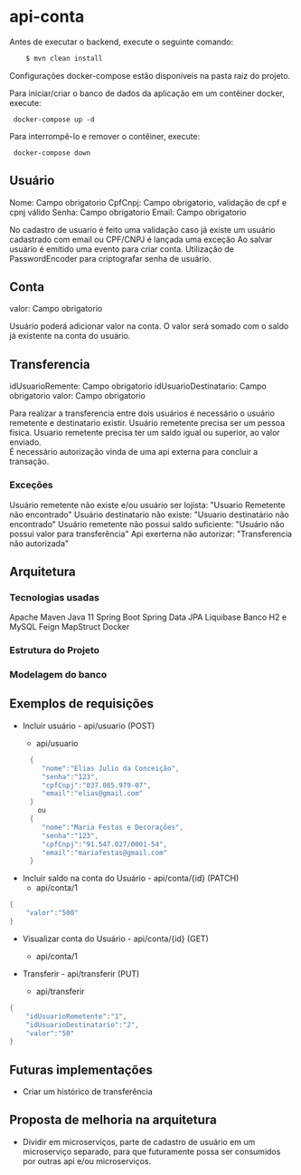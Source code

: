 # api-conta

Antes de executar o backend, execute o seguinte comando:
```` Java
    $ mvn clean install
```` 

Configurações docker-compose estão disponíveis na pasta raiz do projeto.

Para iniciar/criar o banco de dados da aplicação em um contêiner docker, execute:

     docker-compose up -d

Para interrompê-lo e remover o contêiner, execute:

     docker-compose down
     

## Usuário 
Nome: Campo obrigatorio
CpfCnpj: Campo obrigatorio, validação de cpf e cpnj válido
Senha: Campo obrigatorio
Email: Campo obrigatorio

No cadastro de usuario é feito uma validação caso já existe um usuário cadastrado com email ou CPF/CNPJ é lançada uma exceção 
Ao salvar usuário é emitido uma evento para criar conta.
Utilização de PasswordEncoder para criptografar senha de usuário.

## Conta
valor: Campo obrigatorio

Usuário poderá adicionar valor na conta. O valor será somado com o saldo já existente na conta do usuário.

## Transferencia
idUsuarioRemente: Campo obrigatorio
idUsuarioDestinatario: Campo obrigatorio
valor: Campo obrigatorio

Para realizar a transferencia entre dois usuários é necessário o usuário remetente e destinatario existir.
Usuário remetente precisa ser um pessoa física.
Usuario remetente precisa ter um saldo igual ou superior, ao valor enviado.  
É necessário autorização vinda de uma api externa para concluir a transação.

### Exceções
Usuário remetente não existe e/ou usuário ser lojista: "Usuario Remetente não encontrado"
Usuário destinatario não existe: "Usuario destinatário não encontrado"
Usuário remetente não possui saldo suficiente: "Usuário não possui valor para transferência"
Api exerterna não autorizar: "Transferencia não autorizada"

 
## Arquitetura
 
 ### Tecnologias usadas
 Apache Maven
 Java 11
 Spring Boot
 Spring Data JPA
 Liquibase
 Banco H2 e MySQL
 Feign
 MapStruct
 Docker

 ### Estrutura do Projeto

 
 ### Modelagem do banco 

 
 
## Exemplos de requisições

- Incluir usuário - api/usuario  (POST)
    
    - api/usuario  
```` java 
     {
      	"nome":"Elias Julio da Conceição",
      	"senha":"123",
      	"cpfCnpj":"037.085.979-07",
      	"email":"elias@gmail.com"
     }
       ou
     {
        "nome":"Maria Festas e Decorações",
        "senha":"123",
        "cpfCnpj":"91.547.027/0001-54",
        "email":"mariafestas@gmail.com"
     } 

```` 
- Incluir saldo na conta do Usuário - api/conta/{id} (PATCH) 
    - api/conta/1 
```` java 
{
	"valor":"500"
}
```` 
- Visualizar conta do Usuário - api/conta/{id} (GET) 
    - api/conta/1 

- Transferir - api/transferir (PUT)
    - api/transferir
```` java 
{
	"idUsuarioRemetente":"1",
	"idUsuarioDestinatario":"2",
	"valor":"50"
}
```` 
   
## Futuras implementações
- Criar um histórico de transferência

## Proposta de melhoria na arquitetura
- Dividir em microserviços, parte de cadastro de usuário em um microserviço separado, para que futuramente possa ser consumidos 
por outras api e/ou microserviços.

